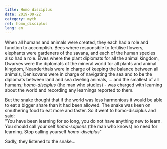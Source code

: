 ```yaml
---
title: Homo disciplus
date: 2019-09-22
category: myth
ref: homo_disciplus
lang: en
---
```


When all humans and animals were created, they each had a role and function to accomplish. Bees where responsible to fertilise flowers, 
elephants were gardeners of the savana, and each of the human species also had a role. Elves where the plant diplomats for all the animal kingdom, 
Dwarves were the diplomats of the mineral world for all plants and animal kingdom, Neanderthals were in charge of keeping the balance between all
animals, Denisovans were in charge of navigating the sea and to be the diplomats between land and sea dweling animals, ...  and the smallest of all humans;
*homo-disciplus* (the man who studies) - was charged with learning about the world and recording any learnings reported to them.

But the snake thought that if the world was less harmonious it would be able to eat a bigger share than it had been allowed. The snake was keen on 
smuthering food to eat more and faster. So it went to homo-disciplus and said:   
"You have been learning for so long, you do not have anything new to learn. You should call your self *homo-sapiens* (the man who knows) no need for learning. Stop
calling yourself *homo-disciplus*"

Sadly, they listened to the snake...
